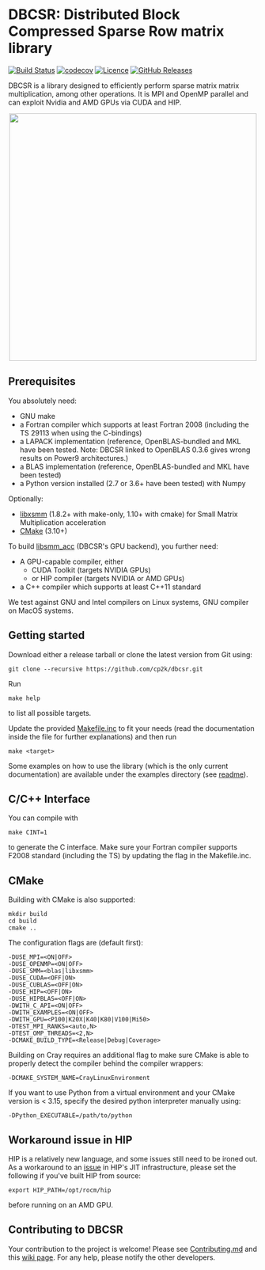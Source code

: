 # DBCSR: Distributed Block Compressed Sparse Row matrix library 

[![Build Status](https://travis-ci.org/cp2k/dbcsr.svg?branch=develop)](https://travis-ci.org/cp2k/dbcsr) [![codecov](https://codecov.io/gh/cp2k/dbcsr/branch/develop/graph/badge.svg)](https://codecov.io/gh/cp2k/dbcsr)
[![Licence](https://img.shields.io/badge/license-GPL%20v2.0-blue.svg)](./LICENSE)
[![GitHub Releases](https://img.shields.io/github/release-pre/cp2k/dbcsr.svg)](https://github.com/cp2k/dbcsr/releases)

DBCSR is a library designed to efficiently perform sparse matrix matrix multiplication, among other operations.
It is MPI and OpenMP parallel and can exploit Nvidia and AMD GPUs via CUDA and HIP.

<p align="center">
<img src="docs/logo/logo.png" width="500">
</p>

## Prerequisites

You absolutely need:

* GNU make
* a Fortran compiler which supports at least Fortran 2008 (including the TS 29113 when using the C-bindings)
* a LAPACK implementation (reference, OpenBLAS-bundled and MKL have been tested. Note: DBCSR linked to OpenBLAS 0.3.6 gives wrong results on Power9 architectures.)
* a BLAS implementation (reference, OpenBLAS-bundled and MKL have been tested)
* a Python version installed (2.7 or 3.6+ have been tested) with Numpy

Optionally:

* [libxsmm](https://github.com/hfp/libxsmm) (1.8.2+ with make-only, 1.10+ with cmake) for Small Matrix Multiplication acceleration
* [CMake](https://cmake.org/) (3.10+)

To build [libsmm_acc](src/acc/libsmm_acc/) (DBCSR's GPU backend), you further need:

* A GPU-capable compiler, either
  * CUDA Toolkit (targets NVIDIA GPUs)
  * or HIP compiler (targets NVIDIA or AMD GPUs)
* a C++ compiler which supports at least C++11 standard

We test against GNU and Intel compilers on Linux systems, GNU compiler on MacOS systems.

## Getting started

Download either a release tarball or clone the latest version from Git using:

    git clone --recursive https://github.com/cp2k/dbcsr.git

Run

    make help

to list all possible targets.

Update the provided [Makefile.inc](Makefile.inc) to fit your needs 
(read the documentation inside the file for further explanations) and then run

    make <target>

Some examples on how to use the library (which is the only current documentation) are available under the examples directory (see [readme](examples/README.md)).

## C/C++ Interface

You can compile with

    make CINT=1

to generate the C interface. Make sure your Fortran compiler supports F2008
standard (including the TS) by updating the flag in the Makefile.inc.

## CMake

Building with CMake is also supported:

    mkdir build
    cd build
    cmake ..

The configuration flags are (default first):

    -DUSE_MPI=<ON|OFF>
    -DUSE_OPENMP=<ON|OFF>
    -DUSE_SMM=<blas|libxsmm>
    -DUSE_CUDA=<OFF|ON>
    -DUSE_CUBLAS=<OFF|ON>
    -DUSE_HIP=<OFF|ON>
    -DUSE_HIPBLAS=<OFF|ON>
    -DWITH_C_API=<ON|OFF>
    -DWITH_EXAMPLES=<ON|OFF>
    -DWITH_GPU=<P100|K20X|K40|K80|V100|Mi50>
    -DTEST_MPI_RANKS=<auto,N>
    -DTEST_OMP_THREADS=<2,N>
    -DCMAKE_BUILD_TYPE=<Release|Debug|Coverage>


Building on Cray requires an additional flag to make sure CMake is able to properly
detect the compiler behind the compiler wrappers:

    -DCMAKE_SYSTEM_NAME=CrayLinuxEnvironment

If you want to use Python from a virtual environment and your CMake version is < 3.15, specify the desired python interpreter manually using:

    -DPython_EXECUTABLE=/path/to/python

## Workaround issue in HIP

HIP is a relatively new language, and some issues still need to be ironed out. As a workaround to an [issue](https://github.com/ROCm-Developer-Tools/HIP/pull/1543) in HIP's JIT infrastructure, please set the following if you've built HIP from source:

    export HIP_PATH=/opt/rocm/hip

before running on an AMD GPU.

## Contributing to DBCSR

Your contribution to the project is welcome! 
Please see [Contributing.md](./CONTRIBUTING.md) and this [wiki page](https://github.com/cp2k/dbcsr/wiki/Development). For any help, please notify the other developers.
